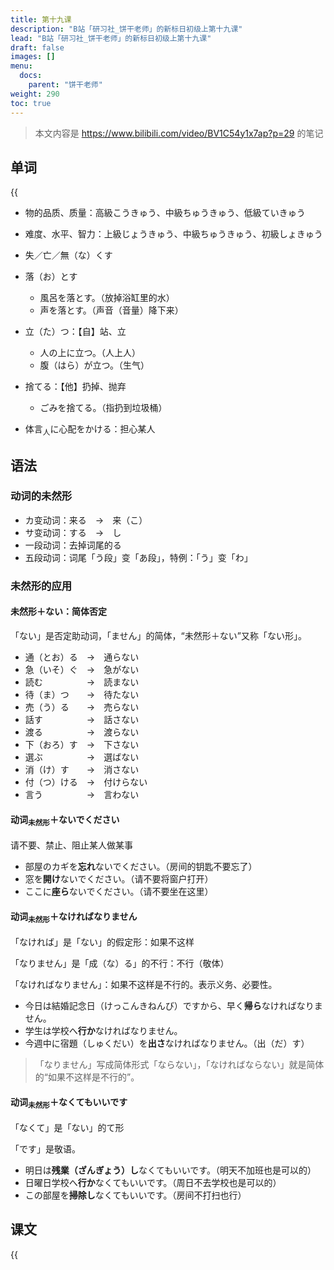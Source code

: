 ```yaml
---
title: 第十九课
description: "B站「研习社_饼干老师」的新标日初级上第十九课"
lead: "B站「研习社_饼干老师」的新标日初级上第十九课"
draft: false
images: []
menu:
  docs:
    parent: "饼干老师"
weight: 290
toc: true
---
```


> 本文内容是 https://www.bilibili.com/video/BV1C54y1x7ap?p=29 的笔记

## 单词

{{<audio src="https://tellyouwhat-static-1251995834.cos.ap-chongqing.myqcloud.com/audios/cs_danci/19第十九课.mp3">}}

- 物的品质、质量：高級こうきゅう、中級ちゅうきゅう、低級ていきゅう
- 难度、水平、智力：上級じょうきゅう、中級ちゅうきゅう、初級しょきゅう
- 失／亡／無（な）くす
- 落（お）とす
  - 風呂を落とす。（放掉浴缸里的水）
  - 声を落とす。（声音（音量）降下来）

- 立（た）つ：【自】站、立
  - 人の上に立つ。（人上人）
  - 腹（はら）が立つ。（生气）

- 捨てる：【他】扔掉、抛弃
  - ごみを捨てる。（指扔到垃圾桶）

- 体言<sub>人</sub>に心配をかける：担心某人

## 语法

### 动词的未然形

- カ变动词：来る　→　来（こ）
- サ变动词：する　→　し
- 一段动词：去掉词尾的る
- 五段动词：词尾「う段」变「あ段」，特例：「う」变「わ」

### 未然形的应用

#### 未然形＋ない：简体否定

「ない」是否定助动词，「ません」的简体，“未然形＋ない”又称「ない形」。

- 通（とお）る　→　通らない
- 急（いそ）ぐ　→　急がない
- 読む　　　　　→　読まない
- 待（ま）つ　　→　待たない
- 売（う）る　　→　売らない
- 話す　　　　　→　話さない
- 渡る　　　　　→　渡らない
- 下（おろ）す　→　下さない
- 選ぶ　　　　　→　選ばない
- 消（け）す　　→　消さない
- 付（つ）ける　→　付けらない
- 言う　　　　　→　言わない

#### 动词<sub>未然形</sub>＋ないでください

请不要、禁止、阻止某人做某事

- 部屋のカギを**忘れ**ないでください。（房间的钥匙不要忘了）
- 窓を**開け**ないでください。（请不要将窗户打开）
- ここに**座ら**ないでください。（请不要坐在这里）

#### 动词<sub>未然形</sub>＋なければなりません

「なければ」是「ない」的假定形：如果不这样

「なりません」是「成（な）る」的不行：不行（敬体）

「なければなりません」：如果不这样是不行的。表示义务、必要性。

- 今日は結婚記念日（けっこんきねんび）ですから、早く**帰ら**なければなりません。
- 学生は学校へ**行か**なければなりません。
- 今週中に宿題（しゅくだい）を**出さ**なければなりません。（出（だ）す）

> 「なりません」写成简体形式「ならない」，「なければならない」就是简体的“如果不这样是不行的”。

#### 动词<sub>未然形</sub>＋なくてもいいです

「なくて」是「ない」的て形

「です」是敬语。

- 明日は**残業（ざんぎょう）し**なくてもいいです。（明天不加班也是可以的）
- 日曜日学校へ**行か**なくてもいいです。（周日不去学校也是可以的）
- この部屋を**掃除し**なくてもいいです。（房间不打扫也行）

## 课文

{{<audio src="https://tellyouwhat-static-1251995834.cos.ap-chongqing.myqcloud.com/audios/cs_kewen/19-24课 新标日初级课文/Lesson19.mp3">}}
